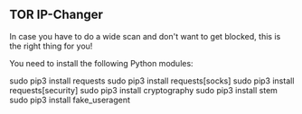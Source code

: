 ## TOR IP-Changer

In case you have to do a wide scan and don't want to get blocked, this is the right thing for you!


You need to install the following Python modules:

sudo pip3 install requests
sudo pip3 install requests[socks]
sudo pip3 install requests[security]
sudo pip3 install cryptography
sudo pip3 install stem
sudo pip3 install fake_useragent

